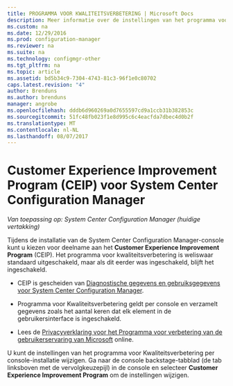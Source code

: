 ```yaml
---
title: PROGRAMMA VOOR KWALITEITSVERBETERING | Microsoft Docs
description: Meer informatie over de instellingen van het programma voor kwaliteitsverbetering voor System Center Configuration Manager.
ms.custom: na
ms.date: 12/29/2016
ms.prod: configuration-manager
ms.reviewer: na
ms.suite: na
ms.technology: configmgr-other
ms.tgt_pltfrm: na
ms.topic: article
ms.assetid: bd5b34c9-7304-4743-81c3-96f1e0c80702
caps.latest.revision: "4"
author: Brenduns
ms.author: brenduns
manager: angrobe
ms.openlocfilehash: dddb6d960269a0d7655597cd9a1ccb31b382853c
ms.sourcegitcommit: 51fc48fb023f1e8d995c6c4eacfda7dbec4d0b2f
ms.translationtype: MT
ms.contentlocale: nl-NL
ms.lasthandoff: 08/07/2017
---
```

# <a name="customer-experience-improvement-program-ceip-for-system-center-configuration-manager"></a>Customer Experience Improvement Program (CEIP) voor System Center Configuration Manager

*Van toepassing op: System Center Configuration Manager (huidige vertakking)*

Tijdens de installatie van de System Center Configuration Manager-console kunt u kiezen voor deelname aan het **Customer Experience Improvement Program** (CEIP). Het programma voor kwaliteitsverbetering is weliswaar standaard uitgeschakeld, maar als dit eerder was ingeschakeld, blijft het ingeschakeld.  

-   CEIP is gescheiden van [Diagnostische gegevens en gebruiksgegevens voor System Center Configuration Manager](../../../core/plan-design/diagnostics/diagnostics-and-usage-data.md).  

-   Programma voor Kwaliteitsverbetering geldt per console en verzamelt gegevens zoals het aantal keren dat elk element in de gebruikersinterface is ingeschakeld.  

-   Lees de [Privacyverklaring voor het Programma voor verbetering van de gebruikerservaring van Microsoft](https://www.microsoft.com/products/ceip/en-us/privacypolicy.mspx) online.  

U kunt de instellingen van het programma voor Kwaliteitsverbetering per console-installatie wijzigen. Ga naar de console backstage-tabblad (de tab linksboven met de vervolgkeuzepijl) in de console en selecteer **Customer Experience Improvement Program** om de instellingen wijzigen.  
